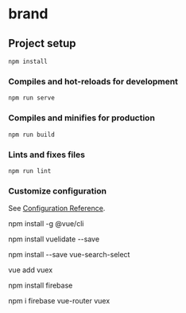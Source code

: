 # brand

## Project setup
```
npm install
```

### Compiles and hot-reloads for development
```
npm run serve
```

### Compiles and minifies for production
```
npm run build
```

### Lints and fixes files
```
npm run lint
```

### Customize configuration
See [Configuration Reference](https://cli.vuejs.org/config/).

npm install -g @vue/cli 

npm install vuelidate --save

npm install --save vue-search-select

vue add vuex

npm install firebase

npm i firebase vue-router vuex
